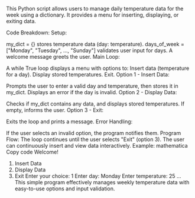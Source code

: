 This Python script allows users to manage daily temperature data for the week using a dictionary. It provides a menu for inserting, displaying, or exiting data.

Code Breakdown:
Setup:

my_dict = {} stores temperature data (day: temperature).
days_of_week = ["Monday", "Tuesday", ..., "Sunday"] validates user input for days.
A welcome message greets the user.
Main Loop:

A while True loop displays a menu with options to:
Insert data (temperature for a day).
Display stored temperatures.
Exit.
Option 1 - Insert Data:

Prompts the user to enter a valid day and temperature, then stores it in my_dict.
Displays an error if the day is invalid.
Option 2 - Display Data:

Checks if my_dict contains any data, and displays stored temperatures.
If empty, informs the user.
Option 3 - Exit:

Exits the loop and prints a message.
Error Handling:

If the user selects an invalid option, the program notifies them.
Program Flow:
The loop continues until the user selects "Exit" (option 3).
The user can continuously insert and view data interactively.
Example:
mathematica
Copy code
Welcome!
1. Insert Data
2. Display Data
3. Exit
Enter your choice: 1
Enter day: Monday
Enter temperature: 25
...
This simple program effectively manages weekly temperature data with easy-to-use options and input validation.








